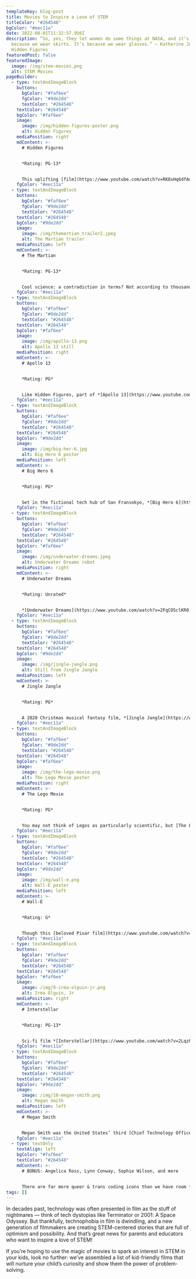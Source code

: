 ```yaml
---
templateKey: blog-post
title: Movies to Inspire a Love of STEM
titleColor: "#264548"
bgColor: "#eec11a"
date: 2022-08-01T11:32:57.956Z
description: “So, yes, they let women do some things at NASA, and it’s not
  because we wear skirts. It’s because we wear glasses.” – Katherine Johnson,
  Hidden Figures
featuredPost: false
featuredImage:
  image: /img/stem-movies.png
  alt: STEM Movies
pageBuilder:
  - type: textAndImageBlock
    buttons:
      bgColor: "#faf6ee"
      fgColor: "#9de2dd"
      textColor: "#264548"
    textColor: "#264548"
    bgColor: "#faf6ee"
    image:
      image: /img/hidden-figures-poster.png
      alt: Hidden Figures
    mediaPosition: right
    mdContent: >-
      # Hidden Figures


      *Rating: PG-13*


      This uplifting [film](https://www.youtube.com/watch?v=RK8xHq6dfAo) tells the untold story of three [African-American women at NASA](https://www.nasa.gov/content/katherine-johnson-biography) who were instrumental in America's space missions in the 50s and 60s. Not only does this film present a number of scientific principles in an approachable way, it’s also bound to be especially inspiring for girls and children of color. This movie’s three Black protagonists — played by Taraji P. Henderson, Octavia Butler, and Janelle Monae — model academic excellence, confidence, and a passion for STEM, and they show how unity of vision and a commitment to scientific problem-solving can help to overcome all kinds of systemic challenges.
    fgColor: "#eec11a"
  - type: textAndImageBlock
    buttons:
      bgColor: "#faf6ee"
      fgColor: "#9de2dd"
      textColor: "#264548"
    textColor: "#264548"
    bgColor: "#9de2dd"
    image:
      image: /img/themartian_trailer2.jpeg
      alt: The Martian trailer
    mediaPosition: left
    mdContent: >-
      # The Martian


      *Rating: PG-13*


      Cool science: a contradiction in terms? Not according to thousands of moviegoers who have been mesmerized by *[The Martian](https://www.youtube.com/watch?v=ej3ioOneTy8)*, in which an astronaut (played by Matt Damon) uses his science and math skills to survive being marooned on Mars. To generate water for growing crops, he burns hydrogen in the presence of oxygen. To power up the vehicle he needs to drive to the rescue site, he attaches leftover solar panels and battery packs to his rover. Math helps him determine the battery life he’ll need to reach the rescue site, and computer skills enable him to retool an old Mars lander to communicate with Earth. Your kids will love this space thriller, in which real STEM principles and science fiction collide.
    fgColor: "#eec11a"
  - type: textAndImageBlock
    buttons:
      bgColor: "#faf6ee"
      fgColor: "#9de2dd"
      textColor: "#264548"
    textColor: "#264548"
    bgColor: "#faf6ee"
    image:
      image: /img/apollo-13.png
      alt: Apollo 13 still
    mediaPosition: right
    mdContent: >-
      # Apollo 13


      *Rating: PG*


      Like Hidden Figures, part of *[Apollo 13](https://www.youtube.com/watch?v=KtEIMC58sZo)*’s power to inspire lies in its [basis in real events](https://en.wikipedia.org/wiki/Apollo_13). *Apollo 13*, starring Tom Hanks, is a family movie focusing on the lives of the astronauts on board the landmark American expedition to the moon. When numerous technical problems threaten the astronauts’ survival and the success of the mission, the brave protagonists must devise ingenious DIY solutions to land safely back on Earth. This film emphasizes the role of visionary leadership, clear communication, superior teamwork, and unrelenting courage in STEM.
    fgColor: "#eec11a"
  - type: textAndImageBlock
    buttons:
      bgColor: "#faf6ee"
      fgColor: "#9de2dd"
      textColor: "#264548"
    textColor: "#264548"
    bgColor: "#9de2dd"
    image:
      image: /img/big-her-6.jpg
      alt: Big Hero 6 poster
    mediaPosition: left
    mdContent: >-
      # Big Hero 6


      *Rating: PG*


      Set in the fictional tech hub of San Fransokyo, *[Big Hero 6](https://www.youtube.com/watch?v=z3biFxZIJOQ)* follows the lives of brainy teens who use their ingenious inventions to become self-made superheroes. The 14 year old protagonist Hiro is a tech geek who participates in robotics projects at school and puts his brain to work in positive, practical ways. And though Big Hero 6 focuses on a group of science geeks using chemistry and engineering to battle the forces of evil, it’s also about family, loss, and the power of kindness.
    fgColor: "#eec11a"
  - type: textAndImageBlock
    buttons:
      bgColor: "#faf6ee"
      fgColor: "#9de2dd"
      textColor: "#264548"
    textColor: "#264548"
    bgColor: "#faf6ee"
    image:
      image: /img/underwater-dreams.jpeg
      alt: Underwater Dreams robot
    mediaPosition: right
    mdContent: >-
      # Underwater Dreams


      *Rating: Unrated*


      *[Underwater Dreams](https://www.youtube.com/watch?v=2FqCO5clKR0)* is a heartwarming documentary taking American classrooms by storm. It follows the sons of undocumented Mexican immigrants as they learn to build an underwater robot using parts from Home Depot — and take on engineering powerhouse MIT in a national competition. It’s an underdog story, a rousing high school competition film, and an insightful human interest story that shines a light on the underground Americans who deserve recognition.
    fgColor: "#eec11a"
  - type: textAndImageBlock
    buttons:
      bgColor: "#faf6ee"
      fgColor: "#9de2dd"
      textColor: "#264548"
    textColor: "#264548"
    bgColor: "#9de2dd"
    image:
      image: /img/jingle-jangle.png
      alt: Still from Jingle Jangle
    mediaPosition: left
    mdContent: >-
      # Jingle Jangle


      *Rating: PG*


      A 2020 Christmas musical fantasy film, *[Jingle Jangle](https://www.youtube.com/watch?v=aYPUYVgwLWY)*, which stars acting and comedy powerhouses like Forest Whitaker, Keegan Michael Key, and Phylicia Rashad, focuses on genius inventor Jeronicus Jangle and his passionate, whip-smart granddaughter Journey, who is also a budding inventor. This film brings STEM to the forefront through imaginative mathematical dream sequences, richly composed numbers about the self-affirming power of invention, and an adorable robot called the Buddy 3000.
    fgColor: "#eec11a"
  - type: textAndImageBlock
    buttons:
      bgColor: "#faf6ee"
      fgColor: "#9de2dd"
      textColor: "#264548"
    textColor: "#264548"
    bgColor: "#faf6ee"
    image:
      image: /img/the-lego-movie.png
      alt: The Lego Movie poster
    mediaPosition: right
    mdContent: >-
      # The Lego Movie


      *Rating: PG*


      You may not think of Legos as particularly scientific, but [The Lego Movie](https://www.youtube.com/watch?v=fZ_JOBCLF-I) speaks directly to the builder in every one of us. It’s an action-comedy featuring the voices of celebrated actors like Chris Pratt, Elizabeth Banks, and Will Farrell that showcases how creative engineering solutions and teamwork can solve even the most hilariously complex problems.
    fgColor: "#eec11a"
  - type: textAndImageBlock
    buttons:
      bgColor: "#faf6ee"
      fgColor: "#9de2dd"
      textColor: "#264548"
    textColor: "#264548"
    bgColor: "#9de2dd"
    image:
      image: /img/wall-e.png
      alt: Wall-E poster
    mediaPosition: left
    mdContent: >-
      # Wall-E


      *Rating: G*


      Though this [beloved Pixar film](https://www.youtube.com/watch?v=CZ1CATNbXg0) makes a point of spotlighting the dangerous effects of industrialization at all costs, it also shows the positive power of technology through its protagonist, a big-hearted and curious robot named Wall-E. As Wall-E dutifully organizes trash, cares for his pet cockroach, re-watches old musicals, falls in love with a combat robot, and travels across the galaxy, kids will learn that they can use tech to nurture the planet and care for each other.
    fgColor: "#eec11a"
  - type: textAndImageBlock
    buttons:
      bgColor: "#faf6ee"
      fgColor: "#9de2dd"
      textColor: "#264548"
    textColor: "#264548"
    bgColor: "#faf6ee"
    image:
      image: /img/9-irma-olguin-jr.png
      alt: Irma Olguin, Jr
    mediaPosition: right
    mdContent: >-
      # Interstellar


      *Rating: PG-13*


      Sci-fi film *[Interstellar](https://www.youtube.com/watch?v=2LqzF5WauAw)* has been lauded by scientists and teachers alike for its ability to imaginatively and accurately portray complex and fascinating scientific phenomena and concepts, including black holes, gravity, wormholes, a fifth dimension, and special relativity. Set in a future in which Earth is rapidly becoming uninhabitable, the story follows former NASA pilot Cooper (played by Matthew McConaughey) and a team of researchers as they travel across the galaxy to investigate a new home for mankind. Director Christopher Nolan said, “We hoped that by dramatizing science and making it something that could be entertaining for kids we might inspire some of the astronauts of tomorrow – that would be the ultimate goal of the project.”
    fgColor: "#eec11a"
  - type: textAndImageBlock
    buttons:
      bgColor: "#faf6ee"
      fgColor: "#9de2dd"
      textColor: "#264548"
    textColor: "#264548"
    bgColor: "#9de2dd"
    image:
      image: /img/10-megan-smith.png
      alt: Megan Smith
    mediaPosition: left
    mdContent: >-
      # Megan Smith


      Megan Smith was the United States’ third [Chief Technology Officer](https://obamawhitehouse.archives.gov/administration/eop/ostp/about/leadershipstaff/smith) during the Obama administration, helping the President and his teams harness the power of data and technology on behalf of the nation. After graduating from MIT, Smith served as CEO of [PlanetOut](https://en.wikipedia.org/wiki/PlanetOut_Inc.), a leading LGBT online community in the early days of the web. She then served as a Vice President at Google, first leading New Business Development and later serving as a VP in the leadership team at Google\[x] -— where she co-created the company’s “SolveForX” innovation community project as well as its “WomenTechmakers” tech-diversity initiative. During her tenure she led the company’s acquisitions of major platforms such as Google Earth, Google Maps, and Picasa.Currently, Smith is the CEO for [shift7](https://www.shift7digital.com/), a company striving to innovate tech-based solutions for systemic economic, social, and environmental problems.
    fgColor: "#eec11a"
  - type: textOnly
    textAlign: left
    bgColor: "#faf6ee"
    textColor: "#264548"
    mdContent: >-
      # BONUS: Angelica Ross, Lynn Conway, Sophie Wilson, and more


      There are far more queer & trans coding icons than we have room for in this single blog post; if you’re eager to learn more, check out our [Trans Day of Visibility blog](https://www.thecodingspace.com/blog/2022-03-01-six-trans-programmers-who-shattered-the-lavender-ceiling/), in which we talk about game-changing trans computer programmers like Angelica Ross, Lynn Conway, Sophie Wilson, and more.
tags: []
---
```

In decades past, technology was often presented in film as the stuff of nightmares — think of tech dystopias like Terminator or 2001: A Space Odyssey. But thankfully, technophobia in film is dwindling, and a new generation of filmmakers are creating STEM-centered stories that are full of optimism and possibility. And that’s great news for parents and educators who want to inspire a love of STEM!

If you’re hoping to use the magic of movies to spark an interest in STEM in your kids, look no further: we’ve assembled a list of kid-friendly films that will nurture your child’s curiosity and show them the power of problem-solving.